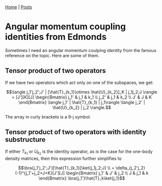 [Home](../REAMDE.md)
| [Posts](../blog.md)

# Angular momentum coupling identities from Edmonds

Sometimes I need an angular momentum coulping identity from the famous reference on the topic.
Here are some of them.


## Tensor product of two operators

If we have two operators which act only on one of the subspaces, we get:
```math
\langle j_1'j_2';J' | [\hat{T}_{k_1}\otimes \hat{U}_{k_2}]_K | j_1j_2;J \rangle = [J'][K][J] 
  \begin{Bmatrix} j_1' & j_1 & k_1 \\ j_2' & j_1 & k_2 \\ J' & J & K \end{Bmatrix} 
  \langle j_1' | \hat{T}_{k_1} | j_1\rangle \langle j_2' | \hat{U}_{k_2} | j_2 \rangle.
```

The array in curly brackets is a 9-j symbol.

## Tensor product of two operators with identity substructure

If either $T_{k_1}$ or $U_{k_2}$ is the identity operator, as is the case for the one-body density matrices, then this expression further simplifies to 
```math
\bra{j_1'j_2';J'}[\hat{T}_{k_1}]\ket{j_1j_2;J} \\
= \delta_{j_2'j_2}(-1)^{j_1'+j_2+J+K}[J'][J]
\begin{Bmatrix} 
j_1' & J' & j_2 \\ 
J & j_1 & k
\end{Bmatrix}
\bra{j_1'}\hat{T}_k\ket{j_1}
```
